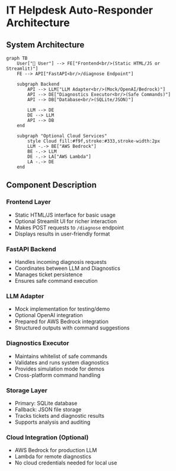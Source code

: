 # IT Helpdesk Auto-Responder Architecture

## System Architecture

```mermaid
graph TB
    User["👤 User"] --> FE["Frontend<br/>(Static HTML/JS or Streamlit)"]
    FE --> API["FastAPI<br/>/diagnose Endpoint"]
    
    subgraph Backend
        API --> LLM["LLM Adapter<br/>(Mock/OpenAI/Bedrock)"]
        API --> DE["Diagnostics Executor<br/>(Safe Commands)"]
        API --> DB["Database<br/>(SQLite/JSON)"]
        
        LLM --> DE
        DE --> LLM
        API --> DB
    end
    
    subgraph "Optional Cloud Services"
        style Cloud fill:#f9f,stroke:#333,stroke-width:2px
        LLM -.-> BE["AWS Bedrock"]
        BE -.-> LLM
        DE -.-> LA["AWS Lambda"]
        LA -.-> DE
    end
```

## Component Description

### Frontend Layer
- Static HTML/JS interface for basic usage
- Optional Streamlit UI for richer interaction
- Makes POST requests to `/diagnose` endpoint
- Displays results in user-friendly format

### FastAPI Backend
- Handles incoming diagnosis requests
- Coordinates between LLM and Diagnostics
- Manages ticket persistence
- Ensures safe command execution

### LLM Adapter
- Mock implementation for testing/demo
- Optional OpenAI integration
- Prepared for AWS Bedrock integration
- Structured outputs with command suggestions

### Diagnostics Executor
- Maintains whitelist of safe commands
- Validates and runs system diagnostics
- Provides simulation mode for demos
- Cross-platform command handling

### Storage Layer
- Primary: SQLite database
- Fallback: JSON file storage
- Tracks tickets and diagnostic results
- Supports analysis and auditing

### Cloud Integration (Optional)
- AWS Bedrock for production LLM
- Lambda for remote diagnostics
- No cloud credentials needed for local use